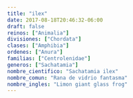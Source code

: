 ```yaml
---
title: "ilex"
date: 2017-08-18T20:46:32-06:00
draft: false
reinos: ["Animalia"]
divisiones: ["Chordata"]
clases: ["Amphibia"]
ordenes: ["Anura"]
familias: ["Centrolenidae"]
generos: ["Sachatamia"]
nombre_cientifico: "Sachatamia ilex"
nombre_comun: "Rana de vidrio fantasma"
nombre_ingles: "Limon giant glass frog"
---
```

